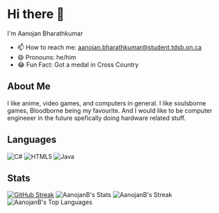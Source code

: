 # Hi there 🤑
I'm Aanojan Bharathkumar

- 📫 How to reach me: aanojan.bharathkumar@student.tdsb.on.ca
- 😄 Pronouns: he/him
- 😂 Fun Fact: Got a medal in Cross Country

## About Me
I like anime, video games, and computers in general.  I like soulsborne games, Bloodborne being my favourite. And I would like to be computer engineeer in the future spefically doing hardware related stuff.

## Languages
![C#](https://img.shields.io/badge/c%23-%23239120.svg?style=for-the-badge&logo=csharp&logoColor=white)
![HTML5](https://img.shields.io/badge/html5-%23E34F26.svg?style=for-the-badge&logo=html5&logoColor=white)
![Java](https://img.shields.io/badge/java-%23ED8B00.svg?style=for-the-badge&logo=openjdk&logoColor=white)
## Stats
[![GitHub Streak](https://github-readme-streak-stats.herokuapp.com?user=AanojanB&theme=neon-dark)](https://git.io/streak-stats)
![AanojanB's Stats](https://github-readme-stats.vercel.app/api?username=AanojanB&theme=midnight-purple&show_icons=true&hide_border=false&count_private=true)
![AanojanB's Streak](https://github-readme-streak-stats.herokuapp.com/?user=AanojanB&theme=midnight-purple&hide_border=false)
![AanojanB's Top Languages](https://github-readme-stats.vercel.app/api/top-langs/?username=AanojanB&theme=midnight-purple&show_icons=true&hide_border=false&layout=compact)
